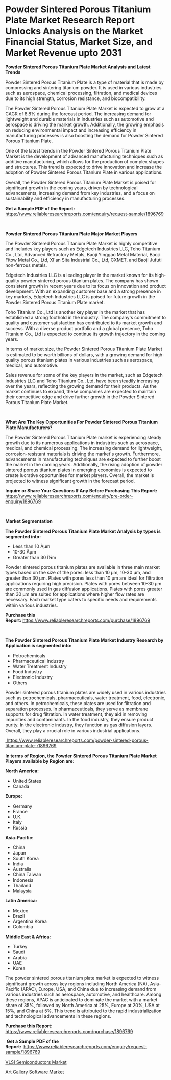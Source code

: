 <p><h1>Powder Sintered Porous Titanium Plate Market Research Report Unlocks Analysis on the Market Financial Status, Market Size, and Market Revenue upto 2031</h1></p><p><strong>Powder Sintered Porous Titanium Plate Market Analysis and Latest Trends</strong></p>
<p><p>Powder Sintered Porous Titanium Plate is a type of material that is made by compressing and sintering titanium powder. It is used in various industries such as aerospace, chemical processing, filtration, and medical devices due to its high strength, corrosion resistance, and biocompatibility.</p><p>The Powder Sintered Porous Titanium Plate Market is expected to grow at a CAGR of 8.8% during the forecast period. The increasing demand for lightweight and durable materials in industries such as automotive and aerospace is driving the market growth. Additionally, the growing emphasis on reducing environmental impact and increasing efficiency in manufacturing processes is also boosting the demand for Powder Sintered Porous Titanium Plate.</p><p>One of the latest trends in the Powder Sintered Porous Titanium Plate Market is the development of advanced manufacturing techniques such as additive manufacturing, which allows for the production of complex shapes and structures. This trend is expected to drive innovation and increase the adoption of Powder Sintered Porous Titanium Plate in various applications.</p><p>Overall, the Powder Sintered Porous Titanium Plate Market is poised for significant growth in the coming years, driven by technological advancements, increasing demand from key industries, and a focus on sustainability and efficiency in manufacturing processes.</p></p>
<p><strong>Get a Sample PDF of the Report:&nbsp;</strong> <a href="https://www.reliableresearchreports.com/enquiry/request-sample/1896769">https://www.reliableresearchreports.com/enquiry/request-sample/1896769</a></p>
<p>&nbsp;</p>
<p><strong>Powder Sintered Porous Titanium Plate Major Market Players</strong></p>
<p><p>The Powder Sintered Porous Titanium Plate Market is highly competitive and includes key players such as Edgetech Industries LLC, Toho Titanium Co., Ltd, Advanced Refractory Metals, Baoji Yinggao Metal Material, Baoji Fitow Metal Co., Ltd, XI'an Sita Industrial Co., Ltd, CXMET, and Baoji Jufuti non-ferrous metals.</p><p>Edgetech Industries LLC is a leading player in the market known for its high-quality powder sintered porous titanium plates. The company has shown consistent growth in recent years due to its focus on innovation and product development. With an expanding customer base and a strong presence in key markets, Edgetech Industries LLC is poised for future growth in the Powder Sintered Porous Titanium Plate market.</p><p>Toho Titanium Co., Ltd is another key player in the market that has established a strong foothold in the industry. The company's commitment to quality and customer satisfaction has contributed to its market growth and success. With a diverse product portfolio and a global presence, Toho Titanium Co., Ltd is expected to continue its growth trajectory in the coming years.</p><p>In terms of market size, the Powder Sintered Porous Titanium Plate Market is estimated to be worth billions of dollars, with a growing demand for high-quality porous titanium plates in various industries such as aerospace, medical, and automotive.</p><p>Sales revenue for some of the key players in the market, such as Edgetech Industries LLC and Toho Titanium Co., Ltd, have been steadily increasing over the years, reflecting the growing demand for their products. As the market continues to expand, these companies are expected to maintain their competitive edge and drive further growth in the Powder Sintered Porous Titanium Plate Market.</p></p>
<p>&nbsp;</p>
<p><strong>What Are The Key Opportunities For Powder Sintered Porous Titanium Plate Manufacturers?</strong></p>
<p><p>The Powder Sintered Porous Titanium Plate market is experiencing steady growth due to its numerous applications in industries such as aerospace, medical, and chemical processing. The increasing demand for lightweight, corrosion-resistant materials is driving the market's growth. Furthermore, advancements in manufacturing techniques are expected to further boost the market in the coming years. Additionally, the rising adoption of powder sintered porous titanium plates in emerging economies is expected to create lucrative opportunities for market players. Overall, the market is projected to witness significant growth in the forecast period.</p></p>
<p><strong>Inquire or Share Your Questions If Any Before Purchasing This Report:</strong> <a href="https://www.reliableresearchreports.com/enquiry/pre-order-enquiry/1896769">https://www.reliableresearchreports.com/enquiry/pre-order-enquiry/1896769</a></p>
<p>&nbsp;</p>
<p><strong>Market Segmentation</strong></p>
<p><strong>The Powder Sintered Porous Titanium Plate Market Analysis by types is segmented into:</strong></p>
<p><ul><li>Less than 10 Âµm</li><li>10-30 Âµm</li><li>Greater than 30 Î¼m</li></ul></p>
<p><p>Powder sintered porous titanium plates are available in three main market types based on the size of the pores: less than 10 µm, 10-30 µm, and greater than 30 µm. Plates with pores less than 10 µm are ideal for filtration applications requiring high precision. Plates with pores between 10-30 µm are commonly used in gas diffusion applications. Plates with pores greater than 30 µm are suited for applications where higher flow rates are necessary. Each market type caters to specific needs and requirements within various industries.</p></p>
<p><strong>Purchase this Report:&nbsp;</strong><a href="https://www.reliableresearchreports.com/purchase/1896769">https://www.reliableresearchreports.com/purchase/1896769</a></p>
<p>&nbsp;</p>
<p><strong>The Powder Sintered Porous Titanium Plate Market Industry Research by Application is segmented into:</strong></p>
<p><ul><li>Petrochemicals</li><li>Pharmaceutical Industry</li><li>Water Treatment Industry</li><li>Food Industry</li><li>Electronic Industry</li><li>Others</li></ul></p>
<p><p>Powder sintered porous titanium plates are widely used in various industries such as petrochemicals, pharmaceuticals, water treatment, food, electronic, and others. In petrochemicals, these plates are used for filtration and separation processes. In pharmaceuticals, they serve as membrane supports for drug filtration. In water treatment, they aid in removing impurities and contaminants. In the food industry, they ensure product purity. In the electronic industry, they function as gas diffusion layers. Overall, they play a crucial role in various industrial applications.</p></p>
<p><a href="https://www.reliableresearchreports.com/powder-sintered-porous-titanium-plate-r1896769">&nbsp;https://www.reliableresearchreports.com/powder-sintered-porous-titanium-plate-r1896769</a></p>
<p><strong>In terms of Region, the Powder Sintered Porous Titanium Plate Market Players available by Region are:</strong></p>
<p>
    <p> <strong> North America: </strong>
        <ul>
            <li>United States</li>
            <li>Canada</li>
        </ul>
        </p> 
    <p> <strong> Europe: </strong>
        <ul>
            <li>Germany</li>
            <li>France</li>
            <li>U.K.</li>
            <li>Italy</li>
            <li>Russia</li>
        </ul>
        </p> 
    <p> <strong> Asia-Pacific: </strong>
        <ul>
            <li>China</li>
            <li>Japan</li>
            <li>South Korea</li>
            <li>India</li>
            <li>Australia</li>
            <li>China Taiwan</li>
            <li>Indonesia</li>
            <li>Thailand</li>
            <li>Malaysia</li>
        </ul>
        </p> 
    <p> <strong> Latin America: </strong>
        <ul>
            <li>Mexico</li>
            <li>Brazil</li>
            <li>Argentina Korea</li>
            <li>Colombia</li>
        </ul>
        </p> 
    <p> <strong> Middle East & Africa: </strong>
        <ul>
            <li>Turkey</li>
            <li>Saudi</li>
            <li>Arabia</li>
            <li>UAE</li>
            <li>Korea</li>
        </ul>
    </p>
    </p>
<p><p>The powder sintered porous titanium plate market is expected to witness significant growth across key regions including North America (NA), Asia-Pacific (APAC), Europe, USA, and China due to increasing demand from various industries such as aerospace, automotive, and healthcare. Among these regions, APAC is anticipated to dominate the market with a market share of 35%, followed by North America at 25%, Europe at 20%, USA at 15%, and China at 5%. This trend is attributed to the rapid industrialization and technological advancements in these regions.</p></p>
<p><strong>Purchase this Report: </strong><a href="https://www.reliableresearchreports.com/purchase/1896769">https://www.reliableresearchreports.com/purchase/1896769</a></p>
<p>&nbsp;<strong>Get a Sample PDF of the Report:&nbsp;&nbsp;</strong><a href="https://www.reliableresearchreports.com/enquiry/request-sample/1896769">https://www.reliableresearchreports.com/enquiry/request-sample/1896769</a></p>
<p><strong></strong></p>
<p><p><a href="https://medium.com/@garthstehriii/global-vlsi-semiconductors-market-share-and-growth-opportunities-and-market-size-growing-with-a-13e582b9fba6">VLSI Semiconductors Market</a></p><p><a href="https://view.publitas.com/reportprime-1/art-gallery-software-market-size-market-segmentation-market-trends-and-growth-analysis-forecast-till-2031/">Art Gallery Software Market</a></p></p>